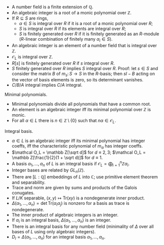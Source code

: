 - A number field is a finite extension of $\mathbb Q$.
- An algebraic integer is a root of a monic polynomial over $\mathbb Z$.
- If $R \subseteq S$ are rings,
	- $\alpha \in S$ is integral over $R$ if it is a root of a monic polynomial over $R$;
	- $S$ is integral over $R$ if its elements are integral over $R$;
	- $S$ is finitely generated over $R$ if it is finitely generated as an $R$-module ($R$-linear combination of finitely many $\alpha_i \in S$).
- An algebraic integer is an element of a number field that is integral over $\mathbb Z$.
- $\mathcal O_L$ is integral over $\mathbb Z$.
- $R[s]$ is finitely generated over $R$ if $s$ integral over $R$.
- $S$ finitely generated over $R$ implies $S$ integral over $R$. Proof: let $s \in S$ and consider the matrix $B$ of $m_s \colon S \to S$ in the $R$-basis; then $sI - B$ acting on the vector of basis elements is zero, so its determinant vanishes.
- $C/B/A$ integral implies $C/A$ integral.

Minimal polynomials.
- Minimal polynomials divide all polynomials that have a common root.
- An element is an algebraic integer iff its minimal polynomial over $\mathbb Z$ is monic.
- For all $\alpha \in L$ there is $n \in \mathbb Z \setminus \{0\}$ such that $n\alpha \in \mathcal O_L$.

Integral basis.
- $\alpha \in L$ is an algebraic integer iff its minimal polynomial has integer coeffs, iff the characteristic polynomial of $m_\alpha$ has integer coeffs.
- $\mathcal O_L = \mathbb Z[\sqrt d]$ for $d \equiv 2, 3$; $\mathcal O_L = \mathbb Z[\frac{1}{2}(1 + \sqrt d)]$ for $d \equiv 1$.
- A basis $\alpha_1, \dots, \alpha_n$ of $L$ is an integral basis if $\mathcal O_L = \bigoplus_{i=1}^n \mathbb Z \alpha_i$.
- Integer bases are related by $GL_n(\mathbb Z)$.
- There are $[L:\mathbb Q]$ embeddings of $L$ into $\mathbb C$; use primitive element theorem and separability.
- Trace and norm are given by sums and products of the Galois conugates.
- If $L/K$ separable, $(x,y)\mapsto\mathrm{Tr}(xy)$ is a nondegenerate inner product.
- $\Delta(\alpha_1, \dots, \alpha_n) = \det \mathrm{Tr}(\alpha_i \alpha_j)$ is nonzero for a basis as trace is nondegenerate.
- The inner product of algebraic integers is an integer.
- If $\alpha_i$ is an integral basis, $\Delta(\alpha_1, \dots, \alpha_n)$ is an integer.
- There is an integral basis for any number field (minimality of $\Delta$ over all bases of $L$ using only algebraic integers).
- $D_l = \Delta(\alpha_1, \dots, \alpha_n)$ for an integral basis $\alpha_1, \dots, \alpha_n$.